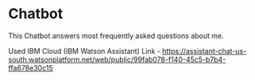 # Chatbot

This Chatbot answers most frequently asked questions about me.

Used IBM Cloud (IBM Watson Assistant)
Link - https://assistant-chat-us-south.watsonplatform.net/web/public/99fab078-f140-45c5-b7b4-ffa678e30c15
